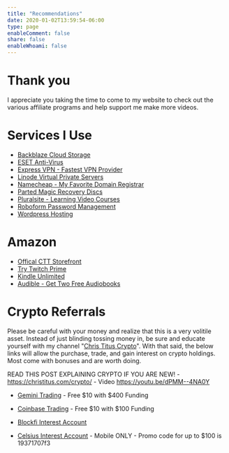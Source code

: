 ```yaml
---
title: "Recommendations"
date: 2020-01-02T13:59:54-06:00
type: page
enableComment: false
share: false
enableWhoami: false
---
```

# Thank you

I appreciate you taking the time to come to my website to check out the various affiliate programs and help support me make more videos. 

# Services I Use
- [Backblaze Cloud Storage](https://www.backblaze.com/cloud-backup.html#af9th4)
- [ESET Anti-Virus](https://www.jdoqocy.com/click-100287975-10939606)
- [Express VPN - Fastest VPN Provider](https://www.linkev.com/?a_fid=christitustech)
- [Linode Virtual Private Servers](https://linode.gvw92c.net/xA1Rk)
- [Namecheap - My Favorite Domain Registrar](http://www.tkqlhce.com/click-9109049-13269564)
- [Parted Magic Recovery Discs](https://partedmagic.com/store/?ref=35)
- [Pluralsite - Learning Video Courses](http://pluralsight.pxf.io/c/1398393/448522/7490)
- [Roboform Password Management](https://www.anrdoezrs.net/click-9109049-14329390)
- [Wordpress Hosting](https://www.jdoqocy.com/click-100287975-14061248)

# Amazon

- [Offical CTT Storefront](https://www.amazon.com/shop/christitustech)
- [Try Twitch Prime](https://www.amazon.com/b/?ie=UTF8&node=15195001011&ref_=assoc_tag_ph_1500607949196&_encoding=UTF8&camp=1789&creative=9325&linkCode=pf4&tag=christitus-20&linkId=00fe00da3ea9b5e66d4c01b261fca661)
- [Kindle Unlimited](https://www.amazon.com/kindle-dbs/hz/signup?ref_=assoc_tag_ph_1454291293420&_encoding=UTF8&camp=1789&creative=9325&linkCode=pf4&tag=christitus-20&linkId=ae8c7fa625e4e0d8d9fb0eeea5707422)
- [Audible - Get Two Free Audiobooks](https://www.amazon.com/Audible-Free-Trial-Digital-Membership/dp/B00NB86OYE/?ref_=assoc_tag_ph_1485906643682&_encoding=UTF8&camp=1789&creative=9325&linkCode=pf4&tag=christitus-20&linkId=a7e3aeabd6fe76f9a76b525f6b9176f5)

# Crypto Referrals

Please be careful with your money and realize that this is a very volitile asset. Instead of just blinding tossing money in, be sure and educate yourself with my channel "[Chris Titus Crypto](https://www.youtube.com/channel/UC31U-ll2Q1niJ2QIhKlfpZA)". With that said, the below links will allow the purchase, trade, and gain interest on crypto holdings. Most come with bonuses and are worth doing. 

READ THIS POST EXPLAINING CRYPTO IF YOU ARE NEW! - <https://christitus.com/crypto/> - Video <https://youtu.be/dPMM--4NA0Y>

- [Gemini Trading](https://gemini.com/share/j94zggt7) - Free $10 with $400 Funding
- [Coinbase Trading](https://www.coinbase.com/join/titus_0u) - Free $10 with $100 Funding

- [Blockfi Interest Account](https://blockfi.com/?ref=4658fd40) 
- [Celsius Interest Account](https://celsiusnetwork.app.link/19371707f3) - Mobile ONLY - Promo code for up to $100 is 19371707f3


